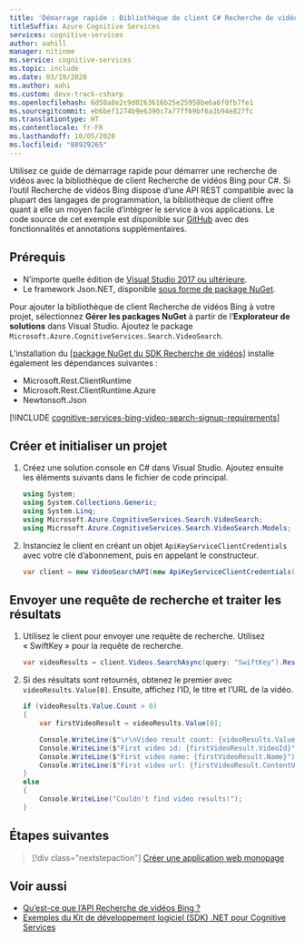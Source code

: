 ```yaml
---
title: 'Démarrage rapide : Bibliothèque de client C# Recherche de vidéos Bing'
titleSuffix: Azure Cognitive Services
services: cognitive-services
author: aahill
manager: nitinme
ms.service: cognitive-services
ms.topic: include
ms.date: 03/19/2020
ms.author: aahi
ms.custom: devx-track-csharp
ms.openlocfilehash: 6d50a8e2c9d0263616b25e25958be6a6f0fb7fe1
ms.sourcegitcommit: eb6bef1274b9e6390c7a77ff69bf6a3b94e827fc
ms.translationtype: HT
ms.contentlocale: fr-FR
ms.lasthandoff: 10/05/2020
ms.locfileid: "88929265"
---
```

Utilisez ce guide de démarrage rapide pour démarrer une recherche de vidéos avec la bibliothèque de client Recherche de vidéos Bing pour C#. Si l’outil Recherche de vidéos Bing dispose d’une API REST compatible avec la plupart des langages de programmation, la bibliothèque de client offre quant à elle un moyen facile d’intégrer le service à vos applications. Le code source de cet exemple est disponible sur [GitHub](https://github.com/Azure-Samples/cognitive-services-dotnet-sdk-samples/tree/master/BingSearchv7/BingVideoSearch) avec des fonctionnalités et annotations supplémentaires.

## <a name="prerequisites"></a>Prérequis

* N’importe quelle édition de [Visual Studio 2017 ou ultérieure](https://visualstudio.microsoft.com/downloads/).
* Le framework Json.NET, disponible [sous forme de package NuGet](https://www.nuget.org/packages/Newtonsoft.Json/).

Pour ajouter la bibliothèque de client Recherche de vidéos Bing à votre projet, sélectionnez **Gérer les packages NuGet** à partir de l’**Explorateur de solutions** dans Visual Studio. Ajoutez le package `Microsoft.Azure.CognitiveServices.Search.VideoSearch`.

L’installation du [[package NuGet du SDK Recherche de vidéos]](https://www.nuget.org/packages/Microsoft.Azure.CognitiveServices.Search.VideoSearch/1.2.0) installe également les dépendances suivantes :

* Microsoft.Rest.ClientRuntime
* Microsoft.Rest.ClientRuntime.Azure
* Newtonsoft.Json

[!INCLUDE [cognitive-services-bing-video-search-signup-requirements](~/includes/cognitive-services-bing-video-search-signup-requirements.md)]


## <a name="create-and-initialize-a-project"></a>Créer et initialiser un projet

1. Créez une solution console en C# dans Visual Studio. Ajoutez ensuite les éléments suivants dans le fichier de code principal.

    ```csharp
    using System;
    using System.Collections.Generic;
    using System.Linq;
    using Microsoft.Azure.CognitiveServices.Search.VideoSearch;
    using Microsoft.Azure.CognitiveServices.Search.VideoSearch.Models;
    ```

2. Instanciez le client en créant un objet `ApiKeyServiceClientCredentials` avec votre clé d’abonnement, puis en appelant le constructeur.

    ```csharp
    var client = new VideoSearchAPI(new ApiKeyServiceClientCredentials("YOUR-ACCESS-KEY"));
    ```

## <a name="send-a-search-request-and-process-the-results"></a>Envoyer une requête de recherche et traiter les résultats

1. Utilisez le client pour envoyer une requête de recherche. Utilisez « SwiftKey » pour la requête de recherche.

    ```csharp
    var videoResults = client.Videos.SearchAsync(query: "SwiftKey").Result;
    ```

2. Si des résultats sont retournés, obtenez le premier avec `videoResults.Value[0]`. Ensuite, affichez l’ID, le titre et l’URL de la vidéo.

    ```csharp
    if (videoResults.Value.Count > 0)
    {
        var firstVideoResult = videoResults.Value[0];

        Console.WriteLine($"\r\nVideo result count: {videoResults.Value.Count}");
        Console.WriteLine($"First video id: {firstVideoResult.VideoId}");
        Console.WriteLine($"First video name: {firstVideoResult.Name}");
        Console.WriteLine($"First video url: {firstVideoResult.ContentUrl}");
    }
    else
    {
        Console.WriteLine("Couldn't find video results!");
    }
    ```

## <a name="next-steps"></a>Étapes suivantes

> [!div class="nextstepaction"]
> [Créer une application web monopage](../../tutorial-bing-video-search-single-page-app.md)

## <a name="see-also"></a>Voir aussi 

* [Qu’est-ce que l’API Recherche de vidéos Bing ?](../../overview.md)
* [Exemples du Kit de développement logiciel (SDK) .NET pour Cognitive Services](https://github.com/Azure-Samples/cognitive-services-dotnet-sdk-samples/tree/master/BingSearchv7)
